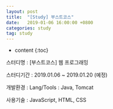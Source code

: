 ```yaml
---
layout: post
title:  "[Study] 부스트코스"
date:   2019-01-06 16:00:00 +0800
categories: study
tag: study
---
```


* content
{:toc}


스터디명 : [부스트코스] 웹 프로그래밍

스터디기간 : 2019.01.06 ~ 2019.01.20 (예정)

개발환경 : Lang/Tools : Java, Tomcat

사용기술 : JavaScript, HTML, CSS

